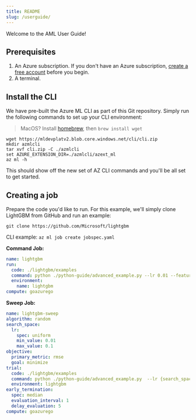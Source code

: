 ```yaml
---
title: README
slug: /userguide/
---
```


Welcome to the AML User Guide!

## Prerequisites

1. An Azure subscription. If you don't have an Azure subscription, [create a free account](https://aka.ms/amlfree) before you begin.
2. A terminal.

## Install the CLI

We have pre-built the Azure ML CLI as part of this Git repository. Simply run the following commands to set up your CLI environment:

> MacOS? Install [homebrew](https://brew.sh), then `brew install wget`

```console
wget https://mldevplatv2.blob.core.windows.net/cli/cli.zip
mkdir azmlcli
tar xvf cli.zip -C ./azmlcli
set AZURE_EXTENSION_DIR=./azmlcli/azext_ml
az ml -h
```

This should show off the new set of AZ CLI commands and you'll be all set to get started.

## Creating a job

Prepare the code you'd like to run. For this example, we'll simply clone LightGBM from GitHub and run an example:

```console
git clone https://github.com/Microsoft/lightgbm
```

CLI example: ```az ml job create jobspec.yaml```

**Command Job:**

```yaml
name: lightgbm
run:
  code: ./lightgbm/examples
  command: python ./python-guide/advanced_example.py --lr 0.01 --feature_fraction 0.7 --bagging_fraction 0.6
  environment:
    name: lightgbm
compute: goazurego
```

**Sweep Job:**

```yaml
name: lightgbm-sweep
algorithm: random
search_space:
  lr:
    spec: uniform
    min_value: 0.01
    max_value: 0.1
objective:
  primary_metric: rmse
  goal: minimize
trial:
  code: ./lightgbm/examples
  command: python ./python-guide/advanced_example.py  --lr {search_space.lr} --feature_fraction 0.7 --bagging_fraction 0.6
  environment: lightgbm
early_termination:
  spec: median
  evaluation_interval: 1
  delay_evaluation: 5
compute: goazurego
```
